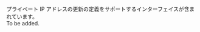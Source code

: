 <Namespace Name="Microsoft.Azure.Management.Network.Fluent.HasPrivateIPAddress.UpdateDefinition">
  <Docs>
    <summary>プライベート IP アドレスの更新の定義をサポートするインターフェイスが含まれています。</summary> 
    <remarks>To be added.</remarks>
  </Docs>
</Namespace>
